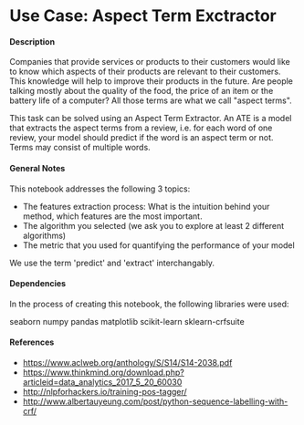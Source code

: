 # Use Case: Aspect Term Exctractor

#### Description
Companies that provide services or products to their customers would like to know which aspects of their products are relevant to their customers. This knowledge will help to improve their products in the future. Are people talking mostly about the quality of the food, the price of an item or the battery life of a computer? All those terms are what we call "aspect terms".

This task can be solved using an Aspect Term Extractor. An ATE is a model that extracts the aspect terms from a review, i.e. for each word of one review, your model should predict if the word is an aspect term or not. Terms may consist of multiple words.

#### General Notes
This notebook addresses the following 3 topics:

- The features extraction process: What is the intuition behind your method, which features are the most important.
- The algorithm you selected (we ask you to explore at least 2 different algorithms)
- The metric that you used for quantifying the performance of your model

We use the term 'predict' and 'extract' interchangably.

#### Dependencies

In the process of creating this notebook, the following libraries were used:

seaborn
numpy
pandas
matplotlib
scikit-learn
sklearn-crfsuite


#### References
- https://www.aclweb.org/anthology/S/S14/S14-2038.pdf
- https://www.thinkmind.org/download.php?articleid=data_analytics_2017_5_20_60030
- http://nlpforhackers.io/training-pos-tagger/
- http://www.albertauyeung.com/post/python-sequence-labelling-with-crf/
